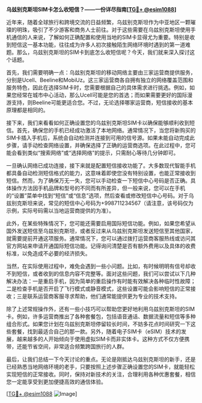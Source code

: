 **乌兹别克斯坦SIM卡怎么收短信？——一份详尽指南[[TG💪+ @esim1088](https://t.me/s/esim1088)]**

近年来，随着全球旅行和跨境交流的日益频繁，乌兹别克斯坦作为中亚地区一颗璀璨的明珠，吸引了不少游客和商务人士前往。对于这些需要在乌兹别克斯坦使用手机通信的人来说，了解如何正确配置和使用当地的SIM卡显得尤为重要。特别是收到短信这一基本功能，往往成为许多人初次接触陌生网络环境时遇到的第一道难题。那么，乌兹别克斯坦的SIM卡到底怎么收短信呢？今天，我们就来深入探讨这个话题。

首先，我们需要明确一点：乌兹别克斯坦的移动网络主要由三家运营商提供服务，分别是Ucell、Beeline和MobiUz。这三家运营商各自拥有独立的网络覆盖范围和服务特色，因此在选择SIM卡时，您需要根据自己的具体需求进行挑选。例如，如果您经常在城市中心活动，那么Ucell可能是您的首选；而如果需要更好的国际漫游支持，则Beeline可能更适合您。不过，无论选择哪家运营商，短信接收的基本原理都是相同的。

接下来，我们来看看如何正确设置您的乌兹别克斯坦SIM卡以确保能够顺利收到短信。首先，确保您的手机已经成功激活了本地网络。通常情况下，当您将新购买的SIM卡插入手机后，系统会自动检测并连接到可用的信号源。如果未能自动完成此步骤，请手动检查网络设置，并确保选择了正确的运营商选项。在此过程中，您可能会看到类似“搜索网络”或“选择网络”的提示，只需耐心等待几分钟即可。

一旦确认网络已成功连接，接下来就是配置短信接收功能了。大多数现代智能手机都具备自动检测短信格式的能力，这意味着即使您没有特别设置，也能正常接收到短信。然而，为了确保万无一失，您可以手动检查一下短信中心号码是否正确。具体操作方法因手机品牌和型号的不同而有所差异，但一般来说，您可以在手机的“设置”菜单中找到“短信”或“信息”选项，然后查看或修改短信中心号码。对于乌兹别克斯坦来说，常见的短信中心号码为+998711234567（请注意，该号码仅为示例，实际号码需以当地运营商提供的为准）。

此外，在某些特殊情况下，您可能还需要启用国际短信功能。例如，如果您希望从国外发送短信至乌兹别克斯坦，或者反过来从乌兹别克斯坦发送短信至其他国家，就需要提前开通这项服务。通常情况下，您可以通过拨打运营商客服热线或访问其官方网站来申请开通国际短信功能。记得询问清楚是否有额外费用以及具体的收费标准，以免造成不必要的经济损失。

当然，在实际使用过程中，难免会遇到一些小问题。比如，有时候明明有信号却收不到短信，或者收到的信息内容不完整等。面对这些问题，我们可以尝试以下几种解决办法：一是重启手机，因为简单的重启操作有时能有效解决各种临时性故障；二是检查手机是否开启了飞行模式或静音模式，这些设置可能会影响短信的正常接收；三是联系运营商客服寻求帮助，他们通常能提供更为专业的技术支持。

除了上述常规操作外，还有一些小技巧可以帮助您更好地利用乌兹别克斯坦的SIM卡。例如，许多运营商推出了各种套餐包，包括语音通话、数据流量和短信等多种组合形式。如果您计划在乌兹别克斯坦停留较长时间，不妨多花点时间研究一下这些套餐，找到最适合自己的那一款。另外，随着电子SIM卡（eSIM）技术的发展，越来越多的人开始倾向于使用虚拟SIM卡而非实体卡。这种方式不仅方便携带，还能节省空间，非常适合频繁跨国旅行的人群。

最后，让我们总结一下今天讨论的重点。无论是刚抵达乌兹别克斯坦的新手，还是已经熟悉当地网络环境的老手，只要按照上述步骤正确设置您的SIM卡，就能轻松实现短信的正常接收。同时，保持对新技术的关注，合理利用各种优惠套餐，相信您一定能享受到更加便捷高效的通信体验。

[[TG💪+ @esim1088](https://t.me/s/esim1088) ![Image](https://i.postimg.cc/4NQfJmqS/Snipaste-2025-05-13-00-14-12.png)]